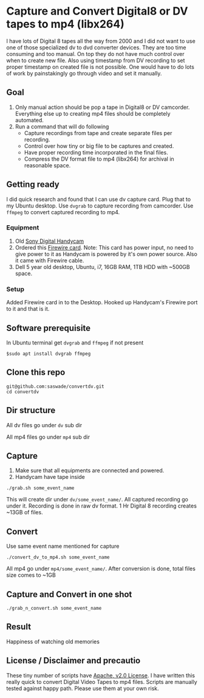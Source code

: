 # Capture and Convert Digital8 or DV tapes to mp4 (libx264)
I have lots of Digital 8 tapes all the way from 2000 and
I did not want to use one of those specialized dv to dvd converter devices. They are too time consuming and too manual.
On top they do not have much control over when to create new file. Also using timestamp from DV recording to set proper
timestamp on created file is not possible. One would have to do lots of work by painstakingly go through video and set it
manually.

## Goal
1. Only manual action should be pop a tape in Digital8 or DV camcorder. Everything else up to creating mp4 files should be completely automated.
2. Run a command that will do following
   * Capture recordings from tape and create separate files per recording.
   * Control over how tiny or big file to be captures and created.
   * Have proper recording time incorporated in the final files.
   * Compress the DV format file to mp4 (libx264) for archival in reasonable space.

## Getting ready
I did quick research and found that I can use dv capture card. Plug that to my Ubuntu desktop. Use ```dvgrab```
to capture recording from camcorder. Use ```ffmpeg``` to convert captured recording to mp4.

### Equipment
 1. Old [Sony Digital Handycam](https://esupport.sony.com/US/p/model-home.pl?mdl=DCRTRV510&LOC=3)
 2. Ordered this [Firewire card](https://www.amazon.com/Firewire-Expansion-Rosewill-RC-504-Controller/dp/B004F3DM6C). Note: This card has power input, no need to give power to it as Handycam is powered by it's own power source. Also it came with Firewire cable.
 3. Dell 5 year old desktop, Ubuntu, i7, 16GB RAM, 1TB HDD with ~500GB space.

### Setup
Added Firewire card in to the Desktop. Hooked up Handycam's Firewire port to it and that is it.


## Software prerequisite

In Ubuntu terminal get ```dvgrab``` and ```ffmpeg``` if not present
```
$sudo apt install dvgrab ffmpeg
```

## Clone this repo
```
git@github.com:saswade/convertdv.git
cd convertdv
```

## Dir structure
All dv files go under ```dv``` sub dir

All mp4 files go under ```mp4``` sub dir

## Capture
1. Make sure that all equipments are connected and powered. 
1. Handycam have tape inside
```
./grab.sh some_event_name
```
This will create dir under
```dv/some_event_name/```.
All captured recording go under it. Recording is done in raw dv format. 
1 Hr Digital 8 recording creates ~13GB of files.
## Convert
Use same event name mentioned for capture
```
./convert_dv_to_mp4.sh some_event_name
```
All mp4 go under
```mp4/some_event_name/```.
After conversion is done, total files size comes to ~1GB
## Capture and Convert in one shot
```
./grab_n_convert.sh some_event_name
```
## Result
Happiness of watching old memories

## License / Disclaimer and precautio
These tiny number of scripts have [Apache, v2.0 License](https://www.apache.org/licenses/LICENSE-2.0).
I have written this really quick to convert Digital Video Tapes to mp4 files. Scripts are manually tested against happy path. Please use them at your own risk. 
